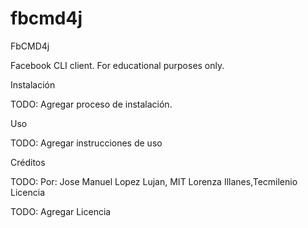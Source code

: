 # fbcmd4j
FbCMD4j

Facebook CLI client. For educational purposes only.

Instalación

TODO: Agregar proceso de instalación.

Uso

TODO: Agregar instrucciones de uso

Créditos

TODO: Por: Jose Manuel Lopez Lujan, MIT
           Lorenza Illanes,Tecmilenio
Licencia

TODO: Agregar Licencia
